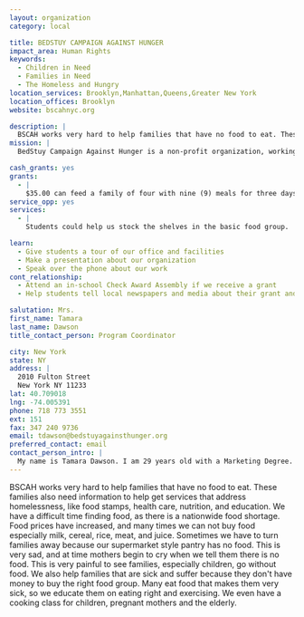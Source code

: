 ```yaml
---
layout: organization
category: local

title: BEDSTUY CAMPAIGN AGAINST HUNGER
impact_area: Human Rights
keywords: 
  - Children in Need
  - Families in Need
  - The Homeless and Hungry
location_services: Brooklyn,Manhattan,Queens,Greater New York
location_offices: Brooklyn
website: bscahnyc.org

description: |
  BSCAH works very hard to help families that have no food to eat. These families also need information to help get services that address homelessness, like food stamps, health care, nutrition, and education.  We have a difficult time finding food, as there is a nationwide food shortage.  Food prices have increased, and many times we can not buy food especially milk, cereal, rice, meat, and juice.  Sometimes we have to turn families away because our supermarket style pantry has no food.  This is very sad, and at time mothers begin to cry when we tell them there is no food.  This is very painful to see families, especially children, go without food.  We also help families that are sick and suffer because they don't have money to buy the right food group.  Many eat food that makes them very sick, so we educate them on eating right and exercising.  We even have a cooking class for children, pregnant mothers and the elderly.
mission: |
  BedStuy Campaign Against Hunger is a non-profit organization, working vigorously to end hunger in the Bedford Stuyvesant/Brownsville/Ocean Hill neighborhoods in Brooklyn. Our mission is to end hunger by distributing food and empowering families through information and support, which give both strength and dignity to the community.

cash_grants: yes
grants: 
  - |
    $35.00 can feed a family of four with nine (9) meals for three days.  We ask that you help us to feed 30 families of four (4).  That will allow us to provide 1080 meals to 480 people at a cost of $1050.00
service_opp: yes
services: 
  - |
    Students could help us stock the shelves in the basic food group.  They could also volunteer with helping clients read their shopping cards.  The children can also do a can drive for us.

learn: 
  - Give students a tour of our office and facilities
  - Make a presentation about our organization
  - Speak over the phone about our work
cont_relationship: 
  - Attend an in-school Check Award Assembly if we receive a grant
  - Help students tell local newspapers and media about their grant and/or project with us

salutation: Mrs.
first_name: Tamara
last_name: Dawson
title_contact_person: Program Coordinator

city: New York
state: NY
address: |
  2010 Fulton Street  
  New York NY 11233
lat: 40.709018
lng: -74.005391
phone: 718 773 3551
ext: 151
fax: 347 240 9736
email: tdawson@bedstuyagainsthunger.org
preferred_contact: email
contact_person_intro: |
  My name is Tamara Dawson. I am 29 years old with a Marketing Degree.  Unfortunately, I had a back injury that would not allow me to work. Things became difficult for my family and I, as my husband also lost his job, so I went to G.R.A.C.E./BedStuy Campaign Against Hunger Food and Services for my family. Then, I began volunteering and the rest has become history.  I still have a back injury and cannot do much lifting but I love feeding those that come for food.  I do all marketing brochures and fliers.  I love helping families prepare for their cooking classes and in the fall we take them to a farm and also go on a hay ride.
---
```

BSCAH works very hard to help families that have no food to eat. These families also need information to help get services that address homelessness, like food stamps, health care, nutrition, and education.  We have a difficult time finding food, as there is a nationwide food shortage.  Food prices have increased, and many times we can not buy food especially milk, cereal, rice, meat, and juice.  Sometimes we have to turn families away because our supermarket style pantry has no food.  This is very sad, and at time mothers begin to cry when we tell them there is no food.  This is very painful to see families, especially children, go without food.  We also help families that are sick and suffer because they don't have money to buy the right food group.  Many eat food that makes them very sick, so we educate them on eating right and exercising.  We even have a cooking class for children, pregnant mothers and the elderly.